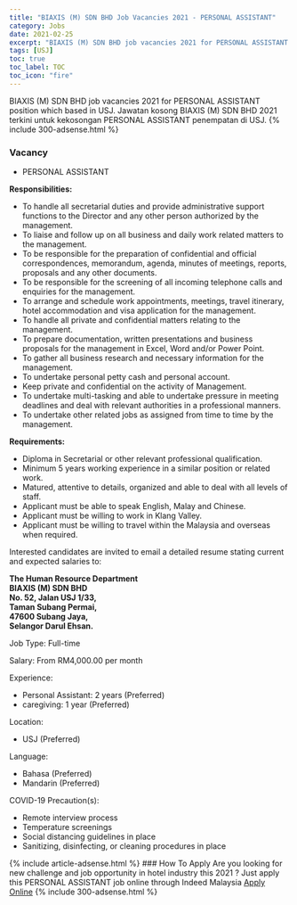 ```yaml
---
title: "BIAXIS (M) SDN BHD Job Vacancies 2021 - PERSONAL ASSISTANT" 
category: Jobs 
date: 2021-02-25 
excerpt: "BIAXIS (M) SDN BHD job vacancies 2021 for PERSONAL ASSISTANT position which based in USJ. Jawatan kosong BIAXIS (M) SDN BHD 2021 terkini untuk kekosongan PERSONAL ASSISTANT penempatan di USJ" 
tags: [USJ] 
toc: true 
toc_label: TOC 
toc_icon: "fire" 
--- 
```


BIAXIS (M) SDN BHD job vacancies 2021 for PERSONAL ASSISTANT position which based in USJ. Jawatan kosong BIAXIS (M) SDN BHD 2021 terkini untuk kekosongan PERSONAL ASSISTANT penempatan di USJ. 
{% include 300-adsense.html %} 
### Vacancy 
- PERSONAL ASSISTANT 
<div><p><b>Responsibilities: </b></p><ul><li>To handle all secretarial duties and provide administrative support functions to the Director and any other person authorized by the management.</li><li>To liaise and follow up on all business and daily work related matters to the management.</li><li>To be responsible for the preparation of confidential and official correspondences, memorandum, agenda, minutes of meetings, reports, proposals and any other documents.</li><li>To be responsible for the screening of all incoming telephone calls and enquiries for the management.</li><li>To arrange and schedule work appointments, meetings, travel itinerary, hotel accommodation and visa application for the management.</li><li>To handle all private and confidential matters relating to the management.</li><li>To prepare documentation, written presentations and business proposals for the management in Excel, Word and/or Power Point.</li><li>To gather all business research and necessary information for the management.</li><li>To undertake personal petty cash and personal account.</li><li>Keep private and confidential on the activity of Management.</li><li>To undertake multi-tasking and able to undertake pressure in meeting deadlines and deal with relevant authorities in a professional manners.</li><li>To undertake other related jobs as assigned from time to time by the management.</li></ul><p><b>Requirements: </b></p><ul><li>Diploma in Secretarial or other relevant professional qualification.</li><li>Minimum 5 years working experience in a similar position or related work.</li><li>Matured, attentive to details, organized and able to deal with all levels of staff.</li><li>Applicant must be able to speak English, Malay and Chinese.</li><li>Applicant must be willing to work in Klang Valley.</li><li>Applicant must be willing to travel within the Malaysia and overseas when required.</li></ul><p>Interested candidates are invited to email a detailed resume stating current and expected salaries to:</p><p><b>The Human Resource Department</b><br><b>BIAXIS (M) SDN BHD</b><br><b>No. 52, Jalan USJ 1/33,</b><br><b>Taman Subang Permai,</b><br><b>47600 Subang Jaya,</b><br><b>Selangor Darul Ehsan.</b></p><p>Job Type: Full-time</p><p>Salary: From RM4,000.00 per month</p><p>Experience:</p><ul><li>Personal Assistant: 2 years (Preferred)</li><li>caregiving: 1 year (Preferred)</li></ul><p>Location:</p><ul><li>USJ (Preferred)</li></ul><p>Language:</p><ul><li>Bahasa (Preferred)</li><li>Mandarin (Preferred)</li></ul><p>COVID-19 Precaution(s):</p><ul><li>Remote interview process</li><li>Temperature screenings</li><li>Social distancing guidelines in place</li><li>Sanitizing, disinfecting, or cleaning procedures in place</li></ul></div> 
{% include article-adsense.html %} 
### How To Apply 
Are you looking for new challenge and job opportunity in hotel industry this 2021 ?
Just apply this PERSONAL ASSISTANT job online through Indeed Malaysia 
<a href="https://malaysia.indeed.com/viewjob?jk=f5ca1c0c5f9c46f4" class="btn btn--info" target="_blank" rel="nofollow noopenner">Apply Online</a> 
{% include 300-adsense.html %} 